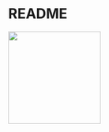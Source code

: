 # README

<div>
      <a href="https://youtube.com/shorts/T0PgGwEeLGw">
         <img src="https://youtube.com/shorts/T0PgGwEeLGw" width = "187">
      </a>
</div>

